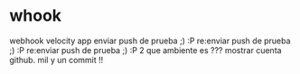 # whook
webhook velocity app
enviar push de prueba ;) :P
re:enviar push de prueba ;) :P
re:enviar push de prueba ;) :P 2
que ambiente es ??? 
mostrar cuenta github.
mil y un commit !!

